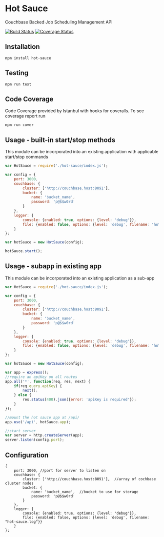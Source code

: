# Hot Sauce

Couchbase Backed Job Scheduling Management API 

[![Build Status](https://travis-ci.org/GannettDigital/SpiceRack.svg?branch=master)](https://travis-ci.org/GannettDigital/SpiceRack)
[![Coverage Status](https://coveralls.io/repos/GannettDigital/SpiceRack/badge.svg?branch=master&service=github)](https://coveralls.io/github/GannettDigital/SpiceRack?branch=master)

Installation
------------
```npm install hot-sauce```

Testing
-------------
```npm run test```
 
Code Coverage
-------------

Code Coverage provided by Istanbul with hooks for coveralls.  To see coverage report run

```
npm run cover
```

Usage - built-in start/stop methods
-------------

This module can be incorporated into an existing application with applicable start/stop commands

```javascript
var HotSauce = require('./hot-sauce/index.js');

var config = {
    port: 3000,
    couchbase: {
        cluster: ['http://couchbase.host:8091'],
        bucket: {
            name: 'bucket_name',
            password: 'p@$$w0rd'
        }
    },
    logger: {
        console: {enabled: true, options: {level: 'debug'}},
        file: {enabled: false, options: {level: 'debug', filename: "hot-sauce.log"}}
    }
};

var hotSauce = new HotSauce(config);

hotSauce.start();
```

Usage - subapp in existing app
-------------

This module can be incorporated into an existing application as a sub-app
```javascript
var HotSauce = require('./hot-sauce/index.js');

var config = {
    port: 3000,
    couchbase: {
        cluster: ['http://couchbase.host:8091'],
        bucket: {
            name: 'bucket_name',
            password: 'p@$$w0rd'
        }
    },
    logger: {
        console: {enabled: true, options: {level: 'debug'}},
        file: {enabled: false, options: {level: 'debug', filename: "hot-sauce.log"}}
    }
};

var hotSauce = new HotSauce(config);

var app = express();
//require an apiKey on all routes
app.all('*', function(req, res, next) {
    if(req.query.apiKey) {
        next();
    } else {
        res.status(400).json({error: 'apiKey is required'});
    }
});

//mount the hot sauce app at /api/
app.use('/api', hotSauce.app);

//start server
var server = http.createServer(app);
server.listen(config.port);
```

Configuration
-------------
```
{
    port: 3000, //port for server to listen on
    couchbase: { 
        cluster: ['http://couchbase.host:8091'],  //array of cochbase cluster nodes
        bucket: {
            name: 'bucket_name',  //bucket to use for storage
            password: 'p@$$w0rd'
        }
    },
    logger: { 
        console: {enabled: true, options: {level: 'debug'}},
        file: {enabled: false, options: {level: 'debug', filename: "hot-sauce.log"}}
    }
};
```